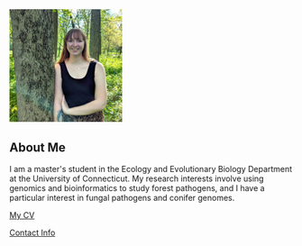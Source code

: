 <img src="/images/headshot.jpg" width="200" />

## About Me
I am a master's student in the Ecology and Evolutionary Biology Department at the University of Connecticut. My research interests involve using genomics and bioinformatics to study forest pathogens, and I have a particular interest in fungal pathogens and conifer genomes.

[My CV](PDFs/cv.pdf)

[Contact Info](contact-info.html) 
